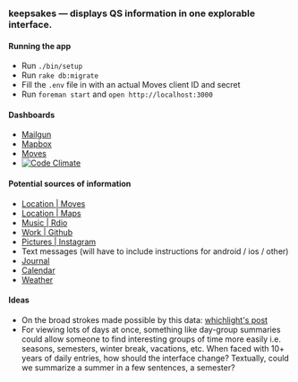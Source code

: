 ### keepsakes — displays QS information in one explorable interface.

#### Running the app
* Run `./bin/setup`
* Run `rake db:migrate`
* Fill the `.env` file in with an actual Moves client ID and secret
* Run `foreman start` and  `open http://localhost:3000`

#### Dashboards
* [Mailgun](https://mailgun.com/cp?)
* [Mapbox](https://www.mapbox.com/projects)
* [Moves](https://dev.moves-app.com/apps)
* [![Code Climate](https://codeclimate.com/github/ehmorris/keepsakes.png)](https://codeclimate.com/github/ehmorris/keepsakes)

#### Potential sources of information
* [Location | Moves](https://dev.moves-app.com)
* [Location | Maps](https://github.com/aai/mapbox-rails)
* [Music | Rdio](http://developer.rdio.com)
* [Work | Github](http://developer.github.com/v3)
* [Pictures | Instagram](http://instagram.com/developer)
* Text messages (will have to include instructions for android / ios / other)
* [Journal](https://idonethis.com)
* [Calendar](https://developers.google.com/google-apps/calendar/)
* [Weather](http://openweathermap.org/)

#### Ideas
* On the broad strokes made possible by this data: [whichlight's post](http://blog.whichlight.com/post/65575793300/how-the-entropy-of-personal-behaviors-and-social)
* For viewing lots of days at once, something like day-group summaries could allow someone to find interesting groups of time more easily i.e. seasons, semesters, winter break, vacations, etc. When faced with 10+ years of daily entries, how should the interface change? Textually, could we summarize a summer in a few sentences, a semester?
